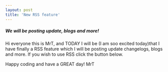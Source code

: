 ```yaml
---
layout: post
title: 'New RSS feature'
---
```


##### We will be posting update, blogs and more!

Hi everyone this is MrT, and TODAY I will be (I am soo excited today)that I have finally a RSS feature which I will be posting update changelogs, blogs and more. If you wish to use RSS click the button below.

Happy coding and have a GREAT day!
MrT